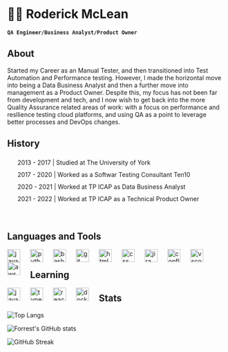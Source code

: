 # 🧗‍♂️ Roderick McLean

**`QA Engineer/Business Analyst/Product Owner`**

## About
Started my Career as an Manual Tester, and then transitioned into Test Automation and Performance testing. However, I made the horizontal move into being a Data Business Analyst and then a further move into management as a Product Owner. Despite this, my focus has not been far from development and tech, and I now wish to get back into the more Quality Assurance related areas of work: with a focus on performance and resllience testing cloud platforms, and using QA as a point to leverage better processes and DevOps changes.

## History
<ul style="list-style: none;">
    <li style="line-height: 2;">2013 - 2017 | Studied at The University of York</li>
    <li style="line-height: 2;">2017 - 2020 | Worked as a Softwar Testing Consultant Ten10</li>
    <li style="line-height: 2;">2020 - 2021 | Worked at TP ICAP as Data Business Analyst</li>
    <li style="line-height: 2;">2021 - 2022 | Worked at TP ICAP as a Technical Product Owner</li>
</ul>
<br />

## Languages and Tools
<!--all images were retrieved from https://devicon.dev/-->
<img align="left" alt="java" width="30px" style="padding-right: 20px;"
src="https://cdn.jsdelivr.net/gh/devicons/devicon/icons/java/java-plain.svg" />
<img align="left" alt="python" width="30px" style="padding-right:20px;"
src="https://cdn.jsdelivr.net/gh/devicons/devicon/icons/python/python-plain.svg" />
<img align="left" alt="bash" width="30px" style="padding-right:20px"
src="https://cdn.jsdelivr.net/gh/devicons/devicon/icons/bash/bash-plain.svg" />
<img align="left" alt="git" width="30px" style="padding-right:20px"
src="https://cdn.jsdelivr.net/gh/devicons/devicon/icons/git/git-plain.svg" />
<img align="left" alt="html" width="30px" style="padding-right:20px"
src="https://cdn.jsdelivr.net/gh/devicons/devicon/icons/html5/html5-plain.svg" />
<img align="left" alt="css" width="30px" style="padding-right:20px"
src="https://cdn.jsdelivr.net/gh/devicons/devicon/icons/css3/css3-plain.svg" />
<img align="left" alt="jira" width="30px" style="padding-right:20px"
src="https://cdn.jsdelivr.net/gh/devicons/devicon/icons/jira/jira-original.svg" />
<img align="left" alt="confluence" width="30px" style="padding-right:20px"
src="https://cdn.jsdelivr.net/gh/devicons/devicon/icons/confluence/confluence-original.svg" />
<img align="left" alt="vscode" width="30px" style="padding-right:20px"
src="https://cdn.jsdelivr.net/gh/devicons/devicon/icons/vscode/vscode-original.svg" />
<img align="left" alt="aws" width="30px" style="padding-right:20px"
src="https://cdn.jsdelivr.net/gh/devicons/devicon/icons/amazonwebservices/amazonwebservices-original.svg" />
<br/>

## Learning

<!--all images were retrieved from https://devicon.dev/-->
<img align="left" alt="javascript" width="30px" style="padding-right:20px;"
src="https://cdn.jsdelivr.net/gh/devicons/devicon/icons/javascript/javascript-plain.svg" />
<img align="left" alt="typescript" width="30px" style="padding-right:20px;"
src="https://cdn.jsdelivr.net/gh/devicons/devicon/icons/typescript/typescript-plain.svg" />
<img align="left" alt="react" width="30px" style="padding-right:20px"
src="https://cdn.jsdelivr.net/gh/devicons/devicon/icons/react/react-original.svg" />
<img align="left" alt="docker" width="30px" style="padding-right:20px;"
src="https://cdn.jsdelivr.net/gh/devicons/devicon/icons/docker/docker-plain.svg" />

## Stats
![Top Langs](https://github-readme-stats.vercel.app/api/top-langs/?username=roddersmc&theme=tokyonight&layout=compact)

![Forrest's GitHub stats](https://github-readme-stats.vercel.app/api?username=roddersmc&show_icons=true&theme=tokyonight)

![GitHub Streak](https://streak-stats.demolab.com?user=roddersmc&theme=tokyonight&border_radius=4.5)
